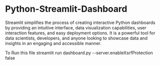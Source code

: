 # Python-Streamlit-Dashboard
 Streamlit simplifies the process of creating interactive Python dashboards by providing an intuitive interface, data visualization capabilities, user interaction features, and easy deployment options. It is a powerful tool for data scientists, developers, and anyone looking to showcase data and insights in an engaging and accessible manner.

To Run this file 
streamlit run dashboard.py --server.enableXsrfProtection false
